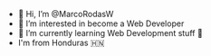 - 👋 Hi, I’m @MarcoRodasW
- 👀 I’m interested in become a Web Developer 
- 🌱 I’m currently learning Web Development stuff 🤣
- I'm from Honduras 🇭🇳 
<!---
MarcoRodasW/MarcoRodasW is a ✨ special ✨ repository because its `README.md` (this file) appears on your GitHub profile.
You can click the Preview link to take a look at your changes.
--->
